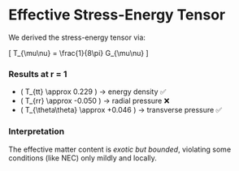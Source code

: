 # Effective Stress-Energy Tensor

We derived the stress-energy tensor via:

\[
T_{\mu\nu} = \frac{1}{8\pi} G_{\mu\nu}
\]

### Results at r = 1

- \( T_{tt} \approx 0.229 \) → energy density ✅
- \( T_{rr} \approx -0.050 \) → radial pressure ❌
- \( T_{\theta\theta} \approx +0.046 \) → transverse pressure ✅

### Interpretation

The effective matter content is *exotic but bounded*, violating some conditions (like NEC) only mildly and locally.
